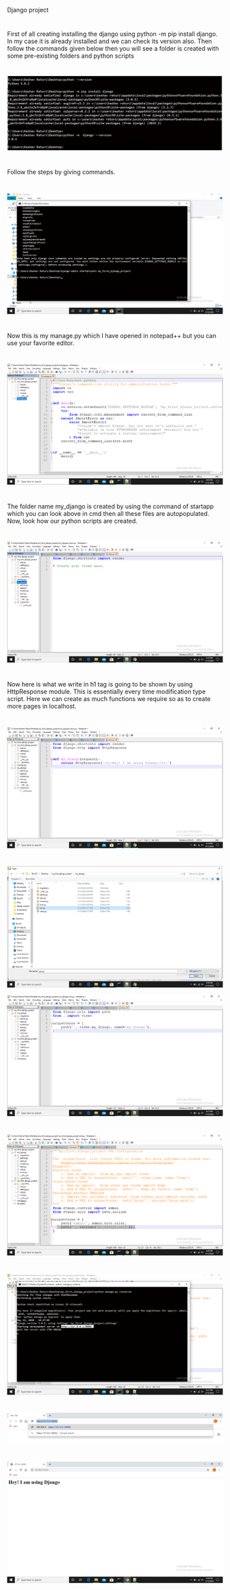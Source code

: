 Django project

#
#
First of all creating installing the django using python -m pip install django.
In my case it is already installed and we can check its version also.
Then follow the commands given below then you will see a folder is created with some pre-existing folders and python scripts
#
![step-1](https://github.com/keshavgbpecdelhi/my_first_django_project/blob/master/Screenshot%20(41)_LI.jpg)

#
Follow the steps by giving commands.
#
![step-2](https://github.com/keshavgbpecdelhi/my_first_django_project/blob/master/Screenshot%20(43).png)

#
Now this is my manage.py which I have opened in notepad++ but you can use your favorite editor.
#
![step-3](https://github.com/keshavgbpecdelhi/my_first_django_project/blob/master/Screenshot%20(44).png)

#
The folder name my_django is created by using the command of startapp which you can look above in cmd then all these files are autopopulated. Now, look how our python scripts are created.
#
![step-4](https://github.com/keshavgbpecdelhi/my_first_django_project/blob/master/Screenshot%20(45).png)

#
Now here is what we write in h1 tag is going to be shown by using HttpResponse module. This is essentially every time modification type script. Here we can create as much functions we require so as to create more pages in localhost.
#
![step-5](https://github.com/keshavgbpecdelhi/my_first_django_project/blob/master/Screenshot%20(46).png)

#
#
![step-6](https://github.com/keshavgbpecdelhi/my_first_django_project/blob/master/Screenshot%20(47).png)

![step-7](https://github.com/keshavgbpecdelhi/my_first_django_project/blob/master/Screenshot%20(48).png)

#
#
![step-8](https://github.com/keshavgbpecdelhi/my_first_django_project/blob/master/Screenshot%20(49).png)

#
#
![step-9](https://github.com/keshavgbpecdelhi/my_first_django_project/blob/master/Screenshot%20(50).png)

#
#
![step-10](https://github.com/keshavgbpecdelhi/my_first_django_project/blob/master/Screenshot%20(51).png)

#
#
![step-11](https://github.com/keshavgbpecdelhi/my_first_django_project/blob/master/Screenshot%20(53).png)
